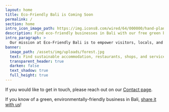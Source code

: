 ```yaml
---
layout: home
title: Eco-Friendly Bali is Coming Soon
permalink: /
section: home
intro_icon_image_path: https://img.icons8.com/wired/64/000000/hand-planting.png
description: Find eco-friendly businesses in Bali with our free green business directory.
intro_paragraph: >
  Our mission at Eco-Friendly Bali is to empower visitors, locals, and expats to make environmentally-sustainable, earth-friendly choices while on the beautiful island of Bali. This site's seedlings are still being planted, so please check back soon!
banner:
  image_path: /assets/img/uploads/forest.jpg
  text: Find sustainable accommodation, restaurants, shops, and services in Bali.
  transparent_header: true
  darken: false
  text_shadow: true
  full_height: true
---
```

If you would like to get in touch, please reach out on our [Contact page](/contact).

If you know of a green, environmentally-friendly business in Bali, [share it with us](/contact)!
